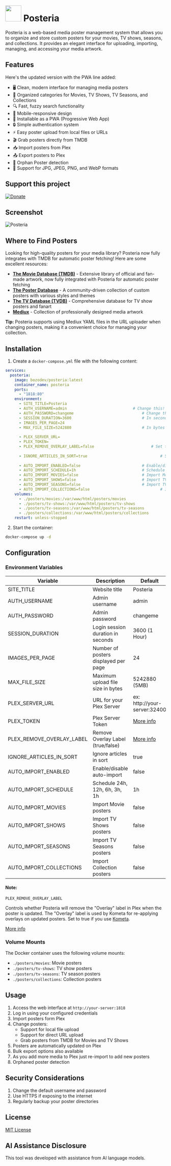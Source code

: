 <h1><img src="https://raw.githubusercontent.com/jeremehancock/Posteria/main/images/logo.png" height="50" /> Posteria</h1>

Posteria is a web-based media poster management system that allows you to organize and store custom posters for your movies, TV shows, seasons, and collections. It provides an elegant interface for uploading, importing, managing, and accessing your media artwork.

## Features
Here's the updated version with the PWA line added:

- 🖥️ Clean, modern interface for managing media posters
- 📁 Organized categories for Movies, TV Shows, TV Seasons, and Collections
- 🔍 Fast, fuzzy search functionality
- 📱 Mobile-responsive design
- 📲 Installable as a PWA (Progressive Web App)
- 🔒 Simple authentication system
- ⚡ Easy poster upload from local files or URLs
- 🎬 Grab posters directly from TMDB
- 📥 Import posters from Plex
- 📤 Export posters to Plex
- 🧹 Orphan Poster detection
- 🎨 Support for JPG, JPEG, PNG, and WebP formats

## Support this project

[![Donate](https://raw.githubusercontent.com/jeremehancock/Posteria/main/images/donate-button.png)](https://www.buymeacoffee.com/jeremehancock)

## Screenshot
![Posteria](https://raw.githubusercontent.com/jeremehancock/Posteria/main/images/screenshot.png "Posteria")

## Where to Find Posters

Looking for high-quality posters for your media library? Posteria now fully integrates with TMDB for automatic poster fetching! Here are some excellent resources:

- **[The Movie Database (TMDB)](https://www.themoviedb.org/)** - Extensive library of official and fan-made artwork, now fully integrated with Posteria for automatic poster fetching
- **[The Poster Database](https://theposterdb.com/)** - A community-driven collection of custom posters with various styles and themes
- **[The TV Database (TVDB)](https://www.thetvdb.com/)** - Comprehensive database for TV show posters and fanart
- **[Mediux](https://mediux.pro/)** - Collection of professionally designed media artwork

**Tip:** Posteria supports using Mediux YAML files in the URL uploader when changing posters, making it a convenient choice for managing your collection.

## Installation

1. Create a `docker-compose.yml` file with the following content:

```yaml
services:
  posteria:
    image: bozodev/posteria:latest
    container_name: posteria
    ports:
      - "1818:80"
    environment:
      - SITE_TITLE=Posteria
      - AUTH_USERNAME=admin								# Change this!
      - AUTH_PASSWORD=changeme								# Change this!
      - SESSION_DURATION=3600								# In seconds
      - IMAGES_PER_PAGE=24
      - MAX_FILE_SIZE=5242880								# In bytes
      
      - PLEX_SERVER_URL=
      - PLEX_TOKEN=
      - PLEX_REMOVE_OVERLAY_LABEL=false							# Set to true for Kometa compatibility
      
      - IGNORE_ARTICLES_IN_SORT=true								# Set to false to sort with articles (A, An, The) included
      
      - AUTO_IMPORT_ENABLED=false							# Enable/disable auto-import
      - AUTO_IMPORT_SCHEDULE=1h								# Schedule 24h, 12h, 6h, 3h, 1h
      - AUTO_IMPORT_MOVIES=false							# Import Movie posters
      - AUTO_IMPORT_SHOWS=false								# Import TV Show posters
      - AUTO_IMPORT_SEASONS=false							# Import TV season posters
      - AUTO_IMPORT_COLLECTIONS=false								# Import Collection posters
    volumes:
      - ./posters/movies:/var/www/html/posters/movies
      - ./posters/tv-shows:/var/www/html/posters/tv-shows
      - ./posters/tv-seasons:/var/www/html/posters/tv-seasons
      - ./posters/collections:/var/www/html/posters/collections
    restart: unless-stopped
```

2. Start the container:
```bash
docker-compose up -d
```

## Configuration

### Environment Variables

| Variable | Description | Default |
|----------|-------------|---------|
| SITE_TITLE | Website title | Posteria |
| AUTH_USERNAME | Admin username | admin |
| AUTH_PASSWORD | Admin password | changeme |
| SESSION_DURATION | Login session duration in seconds | 3600 (1 Hour) |
| IMAGES_PER_PAGE | Number of posters displayed per page | 24 |
| MAX_FILE_SIZE | Maximum upload file size in bytes | 5242880 (5MB) |
| PLEX_SERVER_URL | URL for your Plex Server | ex: http://your-server:32400
| PLEX_TOKEN | Plex Server Token | [More info](https://support.plex.tv/articles/204059436-finding-an-authentication-token-x-plex-token/) |
| PLEX_REMOVE_OVERLAY_LABEL | Remove Overlay Label (true/false) | [More info](#note) |
| IGNORE_ARTICLES_IN_SORT | Ignore articles in sort | true |
| AUTO_IMPORT_ENABLED | Enable/disable auto-import | false |
| AUTO_IMPORT_SCHEDULE | Schedule 24h, 12h, 6h, 3h, 1h | 1h |
| AUTO_IMPORT_MOVIES | Import Movie posters | false |
| AUTO_IMPORT_SHOWS | Import TV Shows posters | false |
| AUTO_IMPORT_SEASONS | Import TV Seasons posters | false |
| AUTO_IMPORT_COLLECTIONS | Import Collection posters | false |

#### Note:
`PLEX_REMOVE_OVERLAY_LABEL`

Controls whether Posteria will remove the "Overlay" label in Plex when the poster is updated. The "Overlay" label is used by Kometa for re-applying overlays on updated posters. Set to true if you use [Kometa](https://kometa.wiki/en/latest/).

[More info](https://kometa.wiki/en/latest/files/overlays/#overlay-understandings)

### Volume Mounts

The Docker container uses the following volume mounts:

- `./posters/movies`: Movie posters
- `./posters/tv-shows`: TV show posters
- `./posters/tv-seasons`: TV season posters
- `./posters/collections`: Collection posters

## Usage

1. Access the web interface at `http://your-server:1818`
2. Log in using your configured credentials
3. Import posters form Plex
4. Change posters:
	- Support for local file upload
	- Support for direct URL upload
	- Grab posters from TMDB for Movies and TV Shows
5. Posters are automatically updated on Plex
6. Bulk export options also available
7. As you add more media to Plex just re-import to add new posters
8. Orphaned poster detection

## Security Considerations

1. Change the default username and password
2. Use HTTPS if exposing to the internet
3. Regularly backup your poster directories

## License

[MIT License](LICENSE)

## AI Assistance Disclosure

This tool was developed with assistance from AI language models.